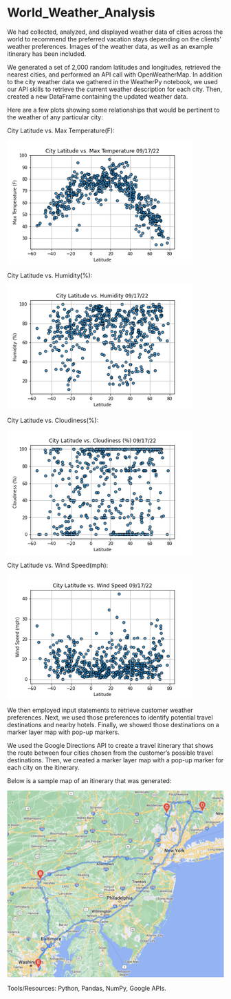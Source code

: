 # World_Weather_Analysis

We had collected, analyzed, and displayed weather data of cities across the world to recommend the preferred vacation stays depending on the clients' weather preferences. Images of the weather data, as well as an example itinerary has been included.

We generated a set of 2,000 random latitudes and longitudes, retrieved the nearest cities, and performed an API call with OpenWeatherMap. In addition to the city weather data we gathered in the WeatherPy notebook, we used our API skills to retrieve the current weather description for each city. Then, created a new DataFrame containing the updated weather data.

Here are a few plots showing some relationships that would be pertinent to the weather of any particular city:

City Latitude vs. Max Temperature(F):

![Fig1.png](weather_data/Fig1.png)

City Latitude vs. Humidity(%):

![Fig2.png](weather_data/Fig2.png)

City Latitude vs. Cloudiness(%):

![Fig3.png](weather_data/Fig3.png)

City Latitude vs. Wind Speed(mph):

![Fig4.png](weather_data/Fig4.png)

We then employed input statements to retrieve customer weather preferences. Next, we used those preferences to identify potential travel destinations and nearby hotels. Finally, we showed those destinations on a marker layer map with pop-up markers.

We used the Google Directions API to create a travel itinerary that shows the route between four cities chosen from the customer’s possible travel destinations. Then, we created a marker layer map with a pop-up marker for each city on the itinerary.

Below is a sample map of an itinerary that was generated:

![WeatherPy_Travel_Map.png](Vacation_Itinerary/WeatherPy_Travel_Map.png)

Tools/Resources:
Python, Pandas, NumPy, Google APIs.
